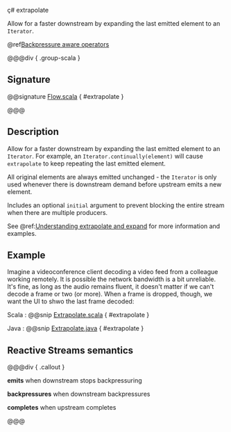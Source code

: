 ç# extrapolate

Allow for a faster downstream by expanding the last emitted element to an `Iterator`.

@ref[Backpressure aware operators](../index.md#backpressure-aware-operators)

@@@div { .group-scala }

## Signature

@@signature [Flow.scala](/akka-stream/src/main/scala/akka/stream/scaladsl/Flow.scala) { #extrapolate }

@@@

## Description

Allow for a faster downstream by expanding the last emitted element to an `Iterator`. For example, an
`Iterator.continually(element)` will cause `extrapolate` to keep repeating the last emitted element. 

All original elements are always emitted unchanged - the `Iterator` is only used whenever there is downstream
 demand before upstream emits a new element.

Includes an optional `initial` argument to prevent blocking the entire stream when there are multiple producers.

See @ref:[Understanding extrapolate and expand](../../stream-rate.md#understanding-extrapolate-and-expand) for more information
and examples.

## Example

Imagine a videoconference client decoding a video feed from a colleague working remotely. It is possible 
the network bandwidth is a bit unreliable. It's fine, as long as the audio remains fluent, it doesn't matter
if we can't decode a frame or two (or more). When a frame is dropped, though, we want the UI to shwo the last 
frame decoded:

Scala
:   @@snip [Extrapolate.scala](/akka-docs/src/test/scala/docs/stream/operators/sourceorflow/Extrapolate.scala) { #extrapolate }

Java
:   @@snip [Extrapolate.java](/akka-docs/src/test/java/jdocs/stream/operators/sourceorflow/Extrapolate.java) { #extrapolate }


 

## Reactive Streams semantics

@@@div { .callout }

**emits** when downstream stops backpressuring

**backpressures** when downstream backpressures

**completes** when upstream completes

@@@

